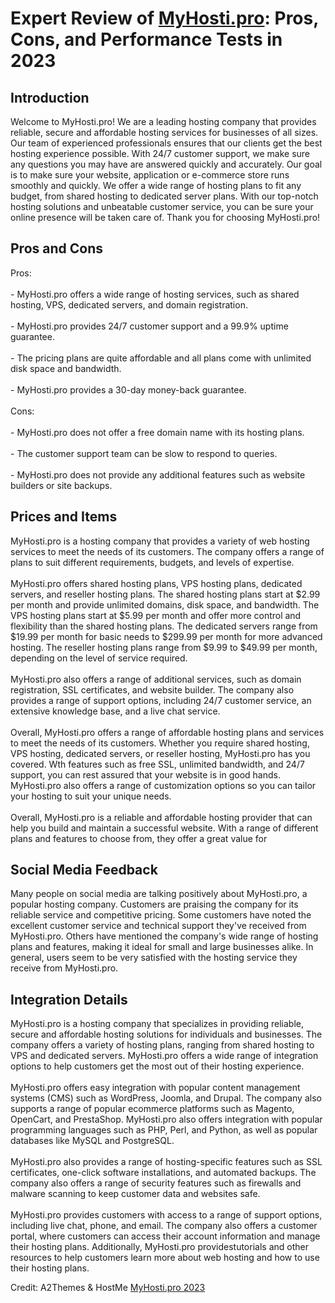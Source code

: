 <h1>Expert Review of <a href="https://a2themes.com/myhostipro-reviews">MyHosti.pro</a>: Pros, Cons, and Performance Tests in 2023</h1>
<h2>Introduction</h2>
Welcome to MyHosti.pro! We are a leading hosting company that provides reliable, secure and affordable hosting services for businesses of all sizes. Our team of experienced professionals ensures that our clients get the best hosting experience possible. With 24/7 customer support, we make sure any questions you may have are answered quickly and accurately. Our goal is to make sure your website, application or e-commerce store runs smoothly and quickly. We offer a wide range of hosting plans to fit any budget, from shared hosting to dedicated server plans. With our top-notch hosting solutions and unbeatable customer service, you can be sure your online presence will be taken care of. Thank you for choosing MyHosti.pro!
<h2>Pros and Cons</h2>
Pros:<br><br>- MyHosti.pro offers a wide range of hosting services, such as shared hosting, VPS, dedicated servers, and domain registration.<br><br>- MyHosti.pro provides 24/7 customer support and a 99.9% uptime guarantee.<br><br>- The pricing plans are quite affordable and all plans come with unlimited disk space and bandwidth.<br><br>- MyHosti.pro provides a 30-day money-back guarantee.<br><br>Cons:<br><br>- MyHosti.pro does not offer a free domain name with its hosting plans.<br><br>- The customer support team can be slow to respond to queries.<br><br>- MyHosti.pro does not provide any additional features such as website builders or site backups.
<h2>Prices and Items</h2>
MyHosti.pro is a hosting company that provides a variety of web hosting services to meet the needs of its customers. The company offers a range of plans to suit different requirements, budgets, and levels of expertise.<br><br>MyHosti.pro offers shared hosting plans, VPS hosting plans, dedicated servers, and reseller hosting plans. The shared hosting plans start at $2.99 per month and provide unlimited domains, disk space, and bandwidth. The VPS hosting plans start at $5.99 per month and offer more control and flexibility than the shared hosting plans. The dedicated servers range from $19.99 per month for basic needs to $299.99 per month for more advanced hosting. The reseller hosting plans range from $9.99 to $49.99 per month, depending on the level of service required. <br><br>MyHosti.pro also offers a range of additional services, such as domain registration, SSL certificates, and website builder. The company also provides a range of support options, including 24/7 customer service, an extensive knowledge base, and a live chat service. <br><br>Overall, MyHosti.pro offers a range of affordable hosting plans and services to meet the needs of its customers. Whether you require shared hosting, VPS hosting, dedicated servers, or reseller hosting, MyHosti.pro has you covered. Wth features such as free SSL, unlimited bandwidth, and 24/7 support, you can rest assured that your website is in good hands. MyHosti.pro also offers a range of customization options so you can tailor your hosting to suit your unique needs. <br><br>Overall, MyHosti.pro is a reliable and affordable hosting provider that can help you build and maintain a successful website. With a range of different plans and features to choose from, they offer a great value for
<h2>Social Media Feedback</h2>
Many people on social media are talking positively about MyHosti.pro, a popular hosting company. Customers are praising the company for its reliable service and competitive pricing. Some customers have noted the excellent customer service and technical support they've received from MyHosti.pro. Others have mentioned the company's wide range of hosting plans and features, making it ideal for small and large businesses alike. In general, users seem to be very satisfied with the hosting service they receive from MyHosti.pro.
<h2>Integration Details</h2>
MyHosti.pro is a hosting company that specializes in providing reliable, secure and affordable hosting solutions for individuals and businesses. The company offers a variety of hosting plans, ranging from shared hosting to VPS and dedicated servers. MyHosti.pro offers a wide range of integration options to help customers get the most out of their hosting experience. <br><br>MyHosti.pro offers easy integration with popular content management systems (CMS) such as WordPress, Joomla, and Drupal. The company also supports a range of popular ecommerce platforms such as Magento, OpenCart, and PrestaShop. MyHosti.pro also offers integration with popular programming languages such as PHP, Perl, and Python, as well as popular databases like MySQL and PostgreSQL.<br><br>MyHosti.pro also provides a range of hosting-specific features such as SSL certificates, one-click software installations, and automated backups. The company also offers a range of security features such as firewalls and malware scanning to keep customer data and websites safe.<br><br>MyHosti.pro provides customers with access to a range of support options, including live chat, phone, and email. The company also offers a customer portal, where customers can access their account information and manage their hosting plans. Additionally, MyHosti.pro providestutorials and other resources to help customers learn more about web hosting and how to use their hosting plans.
<p>Credit: A2Themes & HostMe <a href="https://a2themes.com/myhostipro-reviews">MyHosti.pro 2023</a></p>